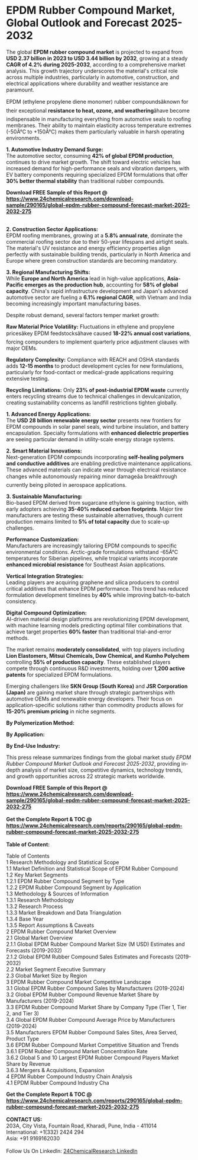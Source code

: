 <h1>EPDM Rubber Compound Market, Global Outlook and Forecast 2025-2032</h1><p>The global <strong>EPDM rubber compound market</strong> is projected to expand from <strong>USD 2.37 billion in 2023 to USD 3.44 billion by 2032</strong>, growing at a steady <strong>CAGR of 4.2% during 2025-2032</strong>, according to a comprehensive market analysis. This growth trajectory underscores the material's critical role across multiple industries, particularly in automotive, construction, and electrical applications where durability and weather resistance are paramount.</p><p>EPDM (ethylene propylene diene monomer) rubber compoundsâknown for their exceptional <strong>resistance to heat, ozone, and weathering</strong>âhave become indispensable in manufacturing everything from automotive seals to roofing membranes. Their ability to maintain elasticity across temperature extremes (-50Â°C to +150Â°C) makes them particularly valuable in harsh operating environments.</p><p><strong>1. Automotive Industry Demand Surge:</strong><br>
The automotive sector, consuming <strong>42% of global EPDM production</strong>, continues to drive market growth. The shift toward electric vehicles has increased demand for high-performance seals and vibration dampers, with EV battery components requiring specialized EPDM formulations that offer <strong>30% better thermal stability</strong> than traditional rubber compounds.</p><div><b>Download FREE Sample of this Report @ 
            <a href="https://www.24chemicalresearch.com/download-sample/290165/global-epdm-rubber-compound-forecast-market-2025-2032-275">
            https://www.24chemicalresearch.com/download-sample/290165/global-epdm-rubber-compound-forecast-market-2025-2032-275</a></b></div><br><p><strong>2. Construction Sector Applications:</strong><br>
EPDM roofing membranes, growing at a <strong>5.8% annual rate</strong>, dominate the commercial roofing sector due to their 50-year lifespans and airtight seals. The material's UV resistance and energy efficiency properties align perfectly with sustainable building trends, particularly in North America and Europe where green construction standards are becoming mandatory.</p><p><strong>3. Regional Manufacturing Shifts:</strong><br>
While <strong>Europe and North America</strong> lead in high-value applications, <strong>Asia-Pacific emerges as the production hub</strong>, accounting for <strong>58% of global capacity</strong>. China's rapid infrastructure development and Japan's advanced automotive sector are fueling a <strong>6.1% regional CAGR</strong>, with Vietnam and India becoming increasingly important manufacturing bases.</p><p>Despite robust demand, several factors temper market growth:</p><p><strong>Raw Material Price Volatility:</strong> Fluctuations in ethylene and propylene pricesâkey EPDM feedstocksâhave caused <strong>18-22% annual cost variations</strong>, forcing compounders to implement quarterly price adjustment clauses with major OEMs.</p><p><strong>Regulatory Complexity:</strong> Compliance with REACH and OSHA standards adds <strong>12-15 months</strong> to product development cycles for new formulations, particularly for food-contact or medical-grade applications requiring extensive testing.</p><p><strong>Recycling Limitations:</strong> Only <strong>23% of post-industrial EPDM waste</strong> currently enters recycling streams due to technical challenges in devulcanization, creating sustainability concerns as landfill restrictions tighten globally.</p><p><strong>1. Advanced Energy Applications:</strong><br>
The <strong>USD 28 billion renewable energy sector</strong> presents new frontiers for EPDM compounds in solar panel seals, wind turbine insulation, and battery encapsulation. Specialty formulations with <strong>enhanced dielectric properties</strong> are seeing particular demand in utility-scale energy storage systems.</p><p><strong>2. Smart Material Innovations:</strong><br>
Next-generation EPDM compounds incorporating <strong>self-healing polymers and conductive additives</strong> are enabling predictive maintenance applications. These advanced materials can indicate wear through electrical resistance changes while autonomously repairing minor damageâa breakthrough currently being piloted in aerospace applications.</p><p><strong>3. Sustainable Manufacturing:</strong><br>
Bio-based EPDM derived from sugarcane ethylene is gaining traction, with early adopters achieving <strong>35-40% reduced carbon footprints</strong>. Major tire manufacturers are testing these sustainable alternatives, though current production remains limited to <strong>5% of total capacity</strong> due to scale-up challenges.</p><p><strong>Performance Customization:</strong><br>
	Manufacturers are increasingly tailoring EPDM compounds to specific environmental conditions. Arctic-grade formulations withstand -65Â°C temperatures for Siberian pipelines, while tropical variants incorporate <strong>enhanced microbial resistance</strong> for Southeast Asian applications.</p><p><strong>Vertical Integration Strategies:</strong><br>
	Leading players are acquiring graphene and silica producers to control critical additives that enhance EPDM performance. This trend has reduced formulation development timelines by <strong>40%</strong> while improving batch-to-batch consistency.</p><p><strong>Digital Compound Optimization:</strong><br>
	AI-driven material design platforms are revolutionizing EPDM development, with machine learning models predicting optimal filler combinations that achieve target properties <strong>60% faster</strong> than traditional trial-and-error methods.</p><p>The market remains <strong>moderately consolidated</strong>, with top players including <strong>Lion Elastomers, Mitsui Chemicals, Dow Chemical, and Kumho Polychem</strong> controlling <strong>55% of production capacity</strong>. These established players compete through continuous R&amp;D investments, holding over <strong>1,200 active patents</strong> for specialized EPDM formulations.</p><p>Emerging challengers like <strong>SKN Group (South Korea)</strong> and <strong>JSR Corporation (Japan)</strong> are gaining market share through strategic partnerships with automotive OEMs and renewable energy developers. Their focus on application-specific solutions rather than commodity products allows for <strong>15-20% premium pricing</strong> in niche segments.</p><p><strong>By Polymerization Method:</strong></p><p><strong>By Application:</strong></p><p><strong>By End-Use Industry:</strong></p><p>This press release summarizes findings from the global market study <em>EPDM Rubber Compound Market Outlook and Forecast 2025-2032</em>, providing in-depth analysis of market size, competitive dynamics, technology trends, and growth opportunities across 22 strategic markets worldwide.</p><div><b>Download FREE Sample of this Report @ 
            <a href="https://www.24chemicalresearch.com/download-sample/290165/global-epdm-rubber-compound-forecast-market-2025-2032-275">
            https://www.24chemicalresearch.com/download-sample/290165/global-epdm-rubber-compound-forecast-market-2025-2032-275</a></b></div><br><div><b>Get the Complete Report & TOC @ 
            <a href="https://www.24chemicalresearch.com/reports/290165/global-epdm-rubber-compound-forecast-market-2025-2032-275">
            https://www.24chemicalresearch.com/reports/290165/global-epdm-rubber-compound-forecast-market-2025-2032-275</a></b></div><br>
            <b>Table of Content:</b><p>Table of Contents<br />
1 Research Methodology and Statistical Scope<br />
1.1 Market Definition and Statistical Scope of EPDM Rubber Compound<br />
1.2 Key Market Segments<br />
1.2.1 EPDM Rubber Compound Segment by Type<br />
1.2.2 EPDM Rubber Compound Segment by Application<br />
1.3 Methodology & Sources of Information<br />
1.3.1 Research Methodology<br />
1.3.2 Research Process<br />
1.3.3 Market Breakdown and Data Triangulation<br />
1.3.4 Base Year<br />
1.3.5 Report Assumptions & Caveats<br />
2 EPDM Rubber Compound Market Overview<br />
2.1 Global Market Overview<br />
2.1.1 Global EPDM Rubber Compound Market Size (M USD) Estimates and Forecasts (2019-2032)<br />
2.1.2 Global EPDM Rubber Compound Sales Estimates and Forecasts (2019-2032)<br />
2.2 Market Segment Executive Summary<br />
2.3 Global Market Size by Region<br />
3 EPDM Rubber Compound Market Competitive Landscape<br />
3.1 Global EPDM Rubber Compound Sales by Manufacturers (2019-2024)<br />
3.2 Global EPDM Rubber Compound Revenue Market Share by Manufacturers (2019-2024)<br />
3.3 EPDM Rubber Compound Market Share by Company Type (Tier 1, Tier 2, and Tier 3)<br />
3.4 Global EPDM Rubber Compound Average Price by Manufacturers (2019-2024)<br />
3.5 Manufacturers EPDM Rubber Compound Sales Sites, Area Served, Product Type<br />
3.6 EPDM Rubber Compound Market Competitive Situation and Trends<br />
3.6.1 EPDM Rubber Compound Market Concentration Rate<br />
3.6.2 Global 5 and 10 Largest EPDM Rubber Compound Players Market Share by Revenue<br />
3.6.3 Mergers & Acquisitions, Expansion<br />
4 EPDM Rubber Compound Industry Chain Analysis<br />
4.1 EPDM Rubber Compound Industry Cha</p><div><b>Get the Complete Report & TOC @ 
            <a href="https://www.24chemicalresearch.com/reports/290165/global-epdm-rubber-compound-forecast-market-2025-2032-275">
            https://www.24chemicalresearch.com/reports/290165/global-epdm-rubber-compound-forecast-market-2025-2032-275</a></b></div><br><b>CONTACT US:</b><br>
            203A, City Vista, Fountain Road, Kharadi, Pune, India - 411014<br>
            International: +1(332) 2424 294<br>
            Asia: +91 9169162030 <br><br>
            Follow Us On LinkedIn: <a href="https://www.linkedin.com/company/24chemicalresearch/">24ChemicalResearch LinkedIn</a>